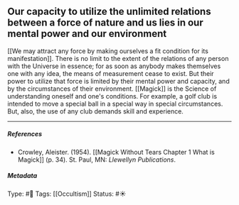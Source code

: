## Our capacity to utilize the unlimited relations between a force of nature and us lies in our mental power and our environment # 

[[We may attract any force by making ourselves a fit condition for its manifestation]]. There is no limit to the extent of the relations of any person with the Universe in essence; for as soon as anybody makes themselves one with any idea, the means of measurement cease to exist. But their power to utilize that force is limited by their mental power and capacity, and by the circumstances of their environment. [[Magick]] is the Science of understanding oneself and one's conditions. For example, a golf club is intended to move a special ball in a special way in special circumstances. But, also, the use of any club demands skill and experience.

___

##### References

- Crowley, Aleister. (1954). [[Magick Without Tears Chapter 1 What is Magick]] (p. 34). St. Paul, MN: _Llewellyn Publications_.

##### Metadata

Type: #🔴 
Tags: [[Occultism]]
Status: #☀️ 